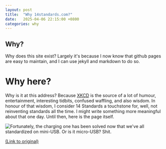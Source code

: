 ```yaml
---
layout: post
title:  "Why 14standards.com?"
date:   2025-04-06 22:15:00 +0800
categories: why
---
```

## Why?
Why does this site exist? Largely it's because I now know that github pages are easy to maintain, and I can use jekyll and markdown to do so.

# Why here?
Why is it at this address? Because [XKCD][xkcd] is the source of a lot of humour, entertainment, interesting tidbits, confused waffling, and also wisdom. In honour of that wisdom, I consider 14 Standards a touchstone for, well, not reinventing standards all the time. I might write something more meaningful about that one day. Until then, here is the page itself.

![Fortunately, the charging one has been solved now that we've all standardized on mini-USB. Or is it micro-USB? Shit.](/assets/images/xkcd_527_standards_2x.png)

[(Link to original)][xkcd-927]

[xkcd]: https://xkcd.com/
[xkcd-927]: https://xkcd.com/927/
